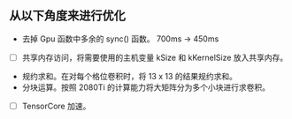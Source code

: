 ## 从以下角度来进行优化

- 去掉 Gpu 函数中多余的 sync() 函数。  700ms -> 450ms
- [ ] 共享内存访问，将需要使用的主机变量 kSize 和 kKernelSize 放入共享内存。
- 规约求和。在对每个格位卷积时，将 13 x 13 的结果规约求和。
- 分块运算。按照 2080Ti 的计算能力将大矩阵分为多个小块进行求卷积。

- [ ] TensorCore 加速。